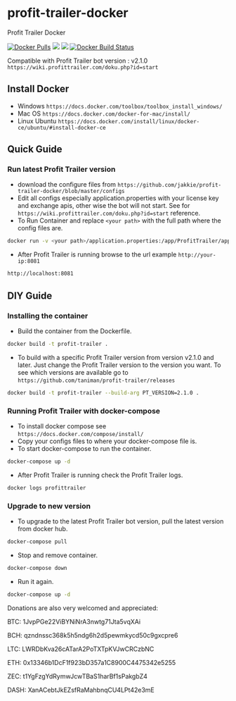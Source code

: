 # profit-trailer-docker

Profit Trailer Docker

[![Docker Pulls](https://img.shields.io/docker/pulls/jakkie/profit-trailer-docker.svg)](https://hub.docker.com/r/jakkie/profit-trailer-docker/)
[![](https://images.microbadger.com/badges/image/jakkie/profit-trailer-docker.svg)](https://microbadger.com/images/jakkie/profit-trailer-docker "Get your own image badge on microbadger.com")
[![](https://images.microbadger.com/badges/version/jakkie/profit-trailer-docker.svg)](https://microbadger.com/images/jakkie/profit-trailer-docker "Get your own version badge on microbadger.com")
[![Docker Build Status](https://img.shields.io/docker/build/jakkie/profit-trailer-docker.svg)](https://hub.docker.com/r/jakkie/profit-trailer-docker/)

Compatible with Profit Trailer bot version : v2.1.0
`https://wiki.profittrailer.com/doku.php?id=start`

## Install Docker

- Windows `https://docs.docker.com/toolbox/toolbox_install_windows/`
- Mac OS `https://docs.docker.com/docker-for-mac/install/`
- Linux Ubuntu `https://docs.docker.com/install/linux/docker-ce/ubuntu/#install-docker-ce`

## Quick Guide

### Run latest Profit Trailer version

- download the configure files from `https://github.com/jakkie/profit-trailer-docker/blob/master/configs`
- Edit all configs especially application.properties with your license key and exchange apis, other wise the bot will not start. See for `https://wiki.profittrailer.com/doku.php?id=start` reference.
- To Run Container and replace `<your path>` with the full path where the config files are.

```bash
docker run -v <your path>/application.properties:/app/ProfitTrailer/application.properties -v <your path>/initialization:/app/ProfitTrailer/initialization -p 8081:8081 --name pt jakkie/profit-trailer-docker
```

- After Profit Trailer is running browse to the url example `http://your-ip:8081`

```bash
http://localhost:8081
```

## DIY Guide

### Installing the container

- Build the container from the Dockerfile.

```bash
docker build -t profit-trailer .
```

- To build with a specific Profit Trailer version from version v2.1.0 and later. Just change the Profit Trailer version to the version you want. To see which versions are available go to `https://github.com/taniman/profit-trailer/releases`

```bash
docker build -t profit-trailer --build-arg PT_VERSION=2.1.0 .
```

### Running Profit Trailer with docker-compose

- To install docker compose see `https://docs.docker.com/compose/install/`
- Copy your configs files to where your docker-compose file is.
- To start docker-compose to run the container.

```bash
docker-compose up -d
```

- After Profit Trailer is running check the Profit Trailer logs.

```bash
docker logs profittrailer
```

### Upgrade to new version

- To upgrade to the latest Profit Trailer bot version, pull the latest version from docker hub.

```bash
docker-compose pull
```

- Stop and remove container.

```bash
docker-compose down
```

- Run it again.

```bash
docker-compose up -d
```

Donations are also very welcomed and appreciated:

BTC: 1JvpPGe22ViBYNiNrA3nwtg71Jta5vqXAi

BCH: qzndnssc368k5h5ndg6h2d5pewmkycd50c9gxcpre6

LTC: LWRDbKva26cATarA2PoTXTpKVJwCRCzbNC

ETH: 0x13346b1DcF1f923bD357a1C8900C4475342e5255

ZEC: t1YgFzgYdRymwJcwTBaS1harBf1sPakgbZ4

DASH: XanACebtJkEZsfRaMahbnqCU4LPt42e3mE